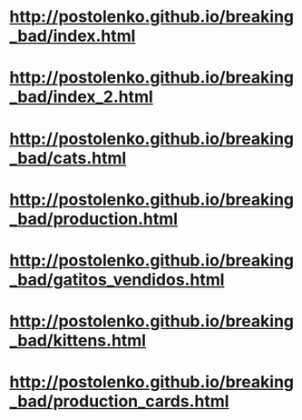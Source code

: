 # http://postolenko.github.io/breaking_bad/index.html
# http://postolenko.github.io/breaking_bad/index_2.html
# http://postolenko.github.io/breaking_bad/cats.html
# http://postolenko.github.io/breaking_bad/production.html
# http://postolenko.github.io/breaking_bad/gatitos_vendidos.html
# http://postolenko.github.io/breaking_bad/kittens.html
# http://postolenko.github.io/breaking_bad/production_cards.html